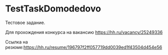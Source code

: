 # TestTaskDomodedovo
Тестовое задание.

Для прохождения конкурса на вакансию  https://hh.ru/vacancy/25249336

Ссылка на резюме:https://hh.ru/resume/196797f2ff057719dd0039ed1f43504d454e56
